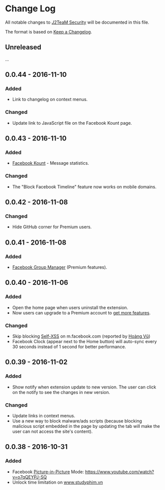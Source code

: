 # Change Log
All notable changes to [J2TeaM Security](https://j2team.github.io/J2TeaM-Security/index.html) will be documented in this file.

The format is based on [Keep a Changelog](http://keepachangelog.com/).

## Unreleased
...

## 0.0.44 - 2016-11-10
### Added
- Link to changelog on context menus.

### Changed
- Update link to JavaScript file on the Facebook Kount page.

## 0.0.43 - 2016-11-10
### Added
- [Facebook Kount](https://www.youtube.com/watch?v=_XvF-H4LHNM) - Message statistics.

### Changed
- The "Block Facebook Timeline" feature now works on mobile domains.

## 0.0.42 - 2016-11-08
### Changed
- Hide GitHub corner for Premium users.

## 0.0.41 - 2016-11-08
### Added
- [Facebook Group Manager](http://code.junookyo.xyz/j2team-security/facebook-group-manager/) (Premium features).

## 0.0.40 - 2016-11-06
### Added
- Open the home page when users uninstall the extension.
- Now users can upgrade to a Premium account to [get more features](http://code.junookyo.xyz/j2team-security/premium-upgrade/).

### Changed
- Skip blocking [Self-XSS](https://www.facebook.com/selfxss) on m.facebook.com (reported by [Hoàng Vũ](https://www.facebook.com/HoangVu.0711))
- Facebook Clock (appear next to the Home button) will auto-sync every 30 seconds instead of 1 second for better performance.

## 0.0.39 - 2016-11-02
### Added
- Show notify when extension update to new version. The user can click on the notify to see the changes in new version.

### Changed
- Update links in context menus.
- Use a new way to block malware/ads scripts (because blocking malicious script embedded in the page by updating the tab will make the user can not access the site's content).

## 0.0.38 - 2016-10-31
### Added
- Facebook [Picture-in-Picture](https://en.wikipedia.org/wiki/Picture-in-picture) Mode: https://www.youtube.com/watch?v=o7qQEYPJ-SQ
- Unlock time limitation on www.studyphim.vn